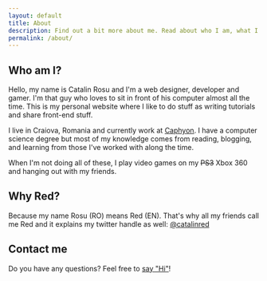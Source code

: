 ```yaml
---
layout: default
title: About
description: Find out a bit more about me. Read about who I am, what I do and what are my passions.
permalink: /about/
---
```


## Who am I?
Hello, my name is Catalin Rosu and I'm a web designer, developer and gamer. I'm that guy who loves to sit in front of his computer almost all the time. This is my personal website where I like to do stuff as writing tutorials and share front-end stuff.

I live in Craiova, Romania and currently work at <a href="http://www.caphyon.com/">Caphyon</a>. I have a computer science degree but most of my knowledge comes from reading, blogging, and learning from those I've worked with along the time.

When I'm not doing all of these, I play video games on my <del datetime="2011-11-28T19:02:45+00:00">PS3</del> Xbox 360 and hanging out with my friends.

## Why Red?
Because my name Rosu (RO) means Red (EN). That's why all my friends call me Red and it explains my twitter handle as well: <a href="https://twitter.com/catalinred">@catalinred</a>

## Contact me
Do you have any questions? Feel free to <a href="/contact">say "Hi"</a>!
